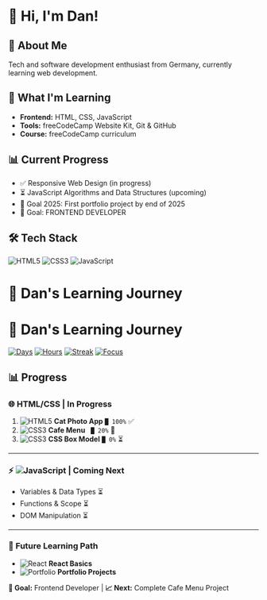 # 👋 Hi, I'm Dan!

## 🚀 About Me
Tech and software development enthusiast from Germany, currently learning web development.

## 🌱 What I'm Learning
- **Frontend:** HTML, CSS, JavaScript
- **Tools:** freeCodeCamp Website Kit, Git & GitHub
- **Course:** freeCodeCamp curriculum

## 📊 Current Progress
- ✅ Responsive Web Design (in progress)
- ⏳ JavaScript Algorithms and Data Structures (upcoming)
- 🎯 Goal 2025: First portfolio project by end of 2025
- 🎯 Goal: FRONTEND DEVELOPER

## 🛠️ Tech Stack
![HTML5](https://img.shields.io/badge/-HTML5-E34F26?style=flat&logo=html5&logoColor=white)
![CSS3](https://img.shields.io/badge/-CSS3-1572B6?style=flat&logo=css3&logoColor=white)
![JavaScript](https://img.shields.io/badge/-JavaScript-F7DF1E?style=flat&logo=javascript&logoColor=black)

# 🚀 Dan's Learning Journey
# 🚀 Dan's Learning Journey

[![Days](https://img.shields.io/badge/Days-15-brightgreen?style=flat-square)](.)
[![Hours](https://img.shields.io/badge/Hours-42h-blue?style=flat-square)](.)
[![Streak](https://img.shields.io/badge/Streak-🔥%2012-orange?style=flat-square)](.)
[![Focus](https://img.shields.io/badge/Focus-JavaScript-yellow?style=flat-square)](.)

## 📊 Progress

### 🌐 HTML/CSS | In Progress
1. ![HTML5](https://img.shields.io/badge/-HTML5-E34F26?style=flat&logo=html5&logoColor=white) **Cat Photo App** `█ 100%` ✅
2. ![CSS3](https://img.shields.io/badge/-CSS3-1572B6?style=flat&logo=css3&logoColor=white) **Cafe Menu** ` █ 20%` 🔄
3. ![CSS3](https://img.shields.io/badge/-CSS3-1572B6?style=flat&logo=css3&logoColor=white) **CSS Box Model** `█ 0%` ⏳

---

### ⚡ ![JavaScript](https://img.shields.io/badge/-JavaScript-F7DF1E?style=flat&logo=javascript&logoColor=black) | Coming Next
- Variables & Data Types ⏳
- Functions & Scope ⏳  
- DOM Manipulation ⏳

---

### 🚀 Future Learning Path
- ![React](https://img.shields.io/badge/-React-61DAFB?style=flat&logo=react&logoColor=black) **React Basics**
- ![Portfolio](https://img.shields.io/badge/-Portfolio-FF6B6B?style=flat&logo=web&logoColor=white) **Portfolio Projects**

**🎯 Goal:** Frontend Developer | **📈 Next:** Complete Cafe Menu Project


